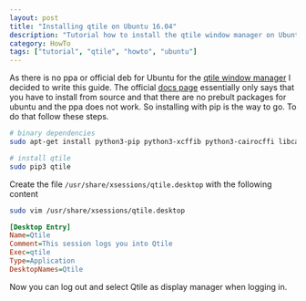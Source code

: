 ```yaml
---
layout: post
title: "Installing qtile on Ubuntu 16.04"
description: "Tutorial how to install the qtile window manager on Ubuntu 16.04 (probably also works on other versions)"
category: HowTo
tags: ["tutorial", "qtile", "howto", "ubuntu"]
---
```


As there is no ppa or official deb for Ubuntu for the [qtile window manager](http://qtile.org/) I decided to write this
guide. The official [docs page](http://docs.qtile.org/en/latest/manual/install/ubuntu.html) essentially only says that
you have to install from source and that there are no prebult packages for ubuntu and the ppa does not work.
So installing with pip is the way to go. To do that follow these steps.

```bash
# binary dependencies
sudo apt-get install python3-pip python3-xcffib python3-cairocffi libcairo2 libxcb-render0-dev libffi-dev libpangocairo-1.0-0 python-dbus

# install qtile
sudo pip3 qtile

```

Create the file `/usr/share/xsessions/qtile.desktop` with the following content

```bash
sudo vim /usr/share/xsessions/qtile.desktop
```

```ini
[Desktop Entry]
Name=Qtile
Comment=This session logs you into Qtile
Exec=qtile
Type=Application
DesktopNames=Qtile
```

Now you can log out and select Qtile as display manager when logging in.
